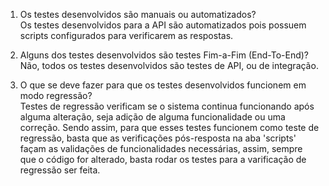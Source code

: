 1. Os testes desenvolvidos são manuais ou automatizados? </br>
Os testes desenvolvidos para a API são automatizados pois possuem scripts configurados para verificarem as respostas.

2. Alguns dos testes desenvolvidos são testes Fim-a-Fim (End-To-End)? </br>
Não, todos os testes desenvolvidos são testes de API, ou de integração.

3. O que se deve fazer para que os testes desenvolvidos funcionem em modo regressão? </br>
Testes de regressão verificam se o sistema continua funcionando após alguma alteração, seja adição de alguma funcionalidade ou uma correção. Sendo assim,
para que esses testes funcionem como teste de regressão, basta que as verificações pós-resposta na aba 'scripts' façam as validações de funcionalidades
necessárias, assim, sempre que o código for alterado, basta rodar os testes para a varificação de regressão ser feita.
